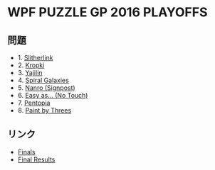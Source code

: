 # WPF PUZZLE GP 2016 PLAYOFFS

## 問題
- 1\. [Slitherlink](../puzzle/slitherlink.md)
- 2\. [Kropki](../puzzle/kropki.md)
- 3\. [Yajilin](../puzzle/yajilin.md)
- 4\. [Spiral Galaxies](../puzzle/spiralgalaxies.md)
- 5\. [Nanro (Signpost)](../puzzle/nanro-signpost.md)
- 6\. [Easy as... (No Touch)](../puzzle/easyas-notouch.md)
- 7\. [Pentopia](../puzzle/pentopia.md)
- 8\. [Paint by Threes](../puzzle/paintbythree.md)

## リンク
- [Finals](https://gp.worldpuzzle.org/content/finals-4)
- [Final Results](https://gp.worldpuzzle.org/content/final-results-4)
